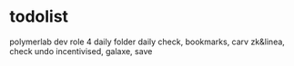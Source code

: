 # todolist
polymerlab dev role 4
daily folder daily check, bookmarks, carv zk&linea, check undo incentivised, galaxe, save
